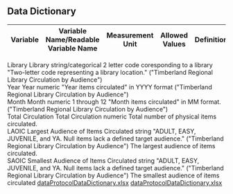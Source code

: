 ## Data Dictionary
| **Variable** | **Variable Name/Readable Variable Name** | **Measurement Unit** | **Allowed Values** | **Definition** |
| --- | --- | --- | --- | --- |
				
Library	Library	string/categorical		2 letter code coresponding to a library	"Two-letter code representing a library location." ("Timberland Regional Library Circulation by Audience")				
Year	Year	numeric			"Year items circulated" in YYYY format ("Timberland Regional Library Circulation by Audience")				
Month	Month	numeric		1 through 12	"Month items circulated" in MM format. ("Timberland Regional Library Circulation by Audience")				
Total Circulation	Total Circulation	numeric			Total number of physical items circulated.				
LAOIC	Largest Audience of Items Circulated	string		"ADULT, EASY, JUVENILE, and YA. Null items lack a defined target audience." ("Timberland Regional Library Circulation by Audience")	The largest audience of items circulated.				
SAOIC	Smallest Audience of Items Circulated	string		"ADULT, EASY, JUVENILE, and YA. Null items lack a defined target audience." ("Timberland Regional Library Circulation by Audience")	The smallest audience of items circulated				[dataProtocolDataDictionary.xlsx](https://github.com/ramaHas/TimberlandLibrary/files/6110086/dataProtocolDataDictionary.xlsx)
[dataProtocolDataDictionary.xlsx](https://github.com/ramaHas/TimberlandLibrary/files/6110088/dataProtocolDataDictionary.xlsx)
